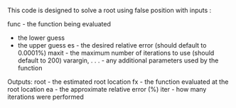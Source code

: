 This code is designed to solve a root using false position with inputs :


func - the function being evaluated
 - the lower guess
 - the upper guess
es - the desired relative error (should default to 0.0001%)
maxit - the maximum number of iterations to use (should default to 200)
varargin, . . . - any additional parameters used by the function



Outputs:
root - the estimated root location
fx - the function evaluated at the root location
ea - the approximate relative error (%)
iter - how many iterations were performed
